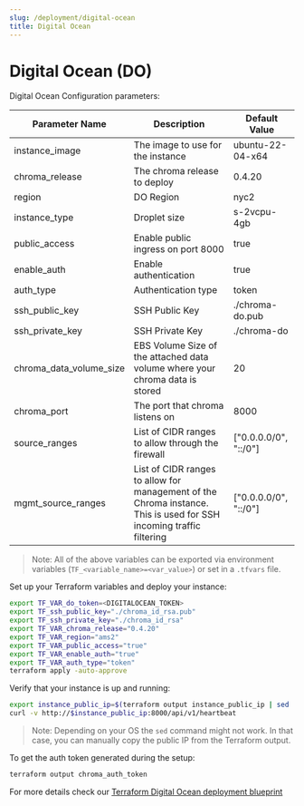 ```yaml
---
slug: /deployment/digital-ocean
title: Digital Ocean
---
```


# Digital Ocean (DO)


Digital Ocean Configuration parameters:

| Parameter Name          | Description                                                                                                         | Default Value         |
|-------------------------|---------------------------------------------------------------------------------------------------------------------|-----------------------|
| instance_image          | The image to use for the instance                                                                                   | ubuntu-22-04-x64      |
| chroma_release          | The chroma release to deploy                                                                                        | 0.4.20                |
| region                  | DO Region                                                                                                           | nyc2                  |
| instance_type           | Droplet size                                                                                                        | s-2vcpu-4gb           |
| public_access           | Enable public ingress on port 8000                                                                                  | true                  |
| enable_auth             | Enable authentication                                                                                               | true                  |
| auth_type               | Authentication type                                                                                                 | token                 |
| ssh_public_key          | SSH Public Key                                                                                                      | ./chroma-do.pub       |
| ssh_private_key         | SSH Private Key                                                                                                     | ./chroma-do           |
| chroma_data_volume_size | EBS Volume Size of the attached data volume where your chroma data is stored                                        | 20                    |
| chroma_port             | The port that chroma listens on                                                                                     | 8000                  |
| source_ranges           | List of CIDR ranges to allow through the firewall                                                                   | ["0.0.0.0/0", "::/0"] |
| mgmt_source_ranges      | List of CIDR ranges to allow for management of the Chroma instance. This is used for SSH incoming traffic filtering | ["0.0.0.0/0", "::/0"] |

> Note: All of the above variables can be exported via environment variables (`TF_<variable_name>=<var_value>`) or set
> in a `.tfvars` file.

Set up your Terraform variables and deploy your instance:

```bash
export TF_VAR_do_token=<DIGITALOCEAN_TOKEN>
export TF_ssh_public_key="./chroma_id_rsa.pub"
export TF_ssh_private_key="./chroma_id_rsa"
export TF_VAR_chroma_release="0.4.20"
export TF_VAR_region="ams2"
export TF_VAR_public_access="true"
export TF_VAR_enable_auth="true"
export TF_VAR_auth_type="token"
terraform apply -auto-approve
```

Verify that your instance is up and running:

```bash
export instance_public_ip=$(terraform output instance_public_ip | sed 's/"//g')
curl -v http://$instance_public_ip:8000/api/v1/heartbeat
```

> Note: Depending on your OS the `sed` command might not work. In that case, you can manually copy the public IP from
> the Terraform output.

To get the auth token generated during the setup:

```bash
terraform output chroma_auth_token
```

For more details check
our [Terraform Digital Ocean deployment blueprint](https://github.com/chroma-core/chroma/tree/main/examples/deployments/do-terraform)
